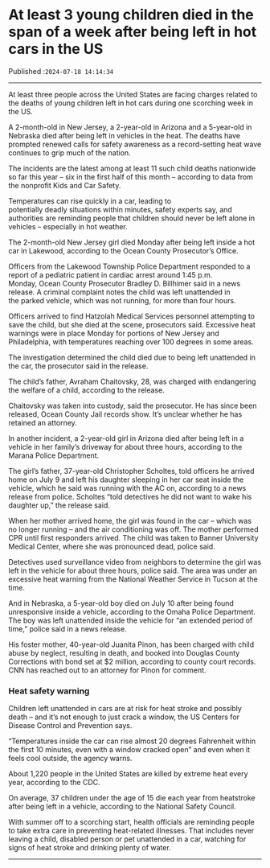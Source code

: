 # At least 3 young children died in the span of a week after being left in hot cars in the US

Published :`2024-07-18 14:14:34`

---

At least three people across the United States are facing charges related to the deaths of young children left in hot cars during one scorching week in the US.

A 2-month-old in New Jersey, a 2-year-old in Arizona and a 5-year-old in Nebraska died after being left in vehicles in the heat. The deaths have prompted renewed calls for safety awareness as a record-setting heat wave continues to grip much of the nation.

The incidents are the latest among at least 11 such child deaths nationwide so far this year – six in the first half of this month – according to data from the nonprofit Kids and Car Safety.

Temperatures can rise quickly in a car, leading to potentially deadly situations within minutes, safety experts say, and authorities are reminding people that children should never be left alone in vehicles – especially in hot weather.

The 2-month-old New Jersey girl died Monday after being left inside a hot car in Lakewood, according to the Ocean County Prosecutor’s Office.

Officers from the Lakewood Township Police Department responded to a report of a pediatric patient in cardiac arrest around 1:45 p.m. Monday, Ocean County Prosecutor Bradley D. Billhimer said in a news release. A criminal complaint notes the child was left unattended in the parked vehicle, which was not running, for more than four hours.

Officers arrived to find Hatzolah Medical Services personnel attempting to save the child, but she died at the scene, prosecutors said. Excessive heat warnings were in place Monday for portions of New Jersey and Philadelphia, with temperatures reaching over 100 degrees in some areas.

The investigation determined the child died due to being left unattended in the car, the prosecutor said in the release.

The child’s father, Avraham Chaitovsky, 28, was charged with endangering the welfare of a child, according to the release.

Chaitovsky was taken into custody, said the prosecutor. He has since been released, Ocean County Jail records show. It’s unclear whether he has retained an attorney.

In another incident, a 2-year-old girl in Arizona died after being left in a vehicle in her family’s driveway for about three hours, according to the Marana Police Department.

The girl’s father, 37-year-old Christopher Scholtes, told officers he arrived home on July 9 and left his daughter sleeping in her car seat inside the vehicle, which he said was running with the AC on, according to a news release from police. Scholtes “told detectives he did not want to wake his daughter up,” the release said.

When her mother arrived home, the girl was found in the car – which was no longer running – and the air conditioning was off. The mother performed CPR until first responders arrived. The child was taken to Banner University Medical Center, where she was pronounced dead, police said.

Detectives used surveillance video from neighbors to determine the girl was left in the vehicle for about three hours, police said. The area was under an excessive heat warning from the National Weather Service in Tucson at the time.

And in Nebraska, a 5-year-old boy died on July 10 after being found unresponsive inside a vehicle, according to the Omaha Police Department. The boy was left unattended inside the vehicle for “an extended period of time,” police said in a news release.

His foster mother, 40-year-old Juanita Pinon, has been charged with child abuse by neglect, resulting in death, and booked into Douglas County Corrections with bond set at $2 million, according to county court records. CNN has reached out to an attorney for Pinon for comment.

### Heat safety warning

Children left unattended in cars are at risk for heat stroke and possibly death – and it’s not enough to just crack a window, the US Centers for Disease Control and Prevention says.

“Temperatures inside the car can rise almost 20 degrees Fahrenheit within the first 10 minutes, even with a window cracked open” and even when it feels cool outside, the agency warns.

About 1,220 people in the United States are killed by extreme heat every year, according to the CDC.

On average, 37 children under the age of 15 die each year from heatstroke after being left in a vehicle, according to the National Safety Council.

With summer off to a scorching start, health officials are reminding people to take extra care in preventing heat-related illnesses. That includes never leaving a child, disabled person or pet unattended in a car, watching for signs of heat stroke and drinking plenty of water.

---

